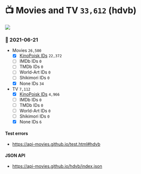 # :tv: Movies and TV `33,612` (hdvb)

<a href="https://API-Movies.github.io"><img src="https://API-Movies.github.io/banner.png?cache"></a>

### :date: 2021-06-21
- Movies `26,500`
  - [x] <a href="https://API-Movies.github.io/hdvb/movie_kinopoisk_ids.json">KinoPoisk IDs</a> `22,372`
  - [ ] IMDb IDs `0`
  - [ ] TMDb IDs `0`
  - [ ] World-Art IDs `0`
  - [ ] Shikimori IDs `0`
  - [x] None IDs `34`
- TV `7,112`
  - [x] <a href="https://API-Movies.github.io/hdvb/tv_kinopoisk_ids.json">KinoPoisk IDs</a> `4,966`
  - [ ] IMDb IDs `0`
  - [ ] TMDb IDs `0`
  - [ ] World-Art IDs `0`
  - [ ] Shikimori IDs `0`
  - [x] None IDs `6`
#### Test errors
- <a href='https://api-movies.github.io/test.html#hdvb'>https://api-movies.github.io/test.html#hdvb</a>
#### JSON API
- <a href='https://api-movies.github.io/hdvb/index.json'>https://api-movies.github.io/hdvb/index.json</a>
